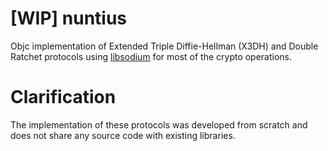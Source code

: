 # [WIP] nuntius
Objc implementation of Extended Triple Diffie-Hellman (X3DH) and Double Ratchet protocols using [libsodium](https://github.com/jedisct1/libsodium) for most of the crypto operations.

# Clarification
The implementation of these protocols was developed from scratch and does not share any source code with existing libraries. 
